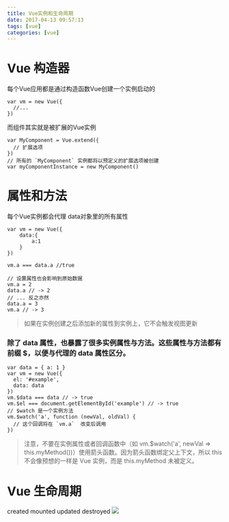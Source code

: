 ```yaml
---
title: Vue实例和生命周期
date: 2017-04-13 09:57:13
tags: [vue]
categories: [vue]
---
```


# Vue 构造器

每个Vue应用都是通过构造函数Vue创建一个实例启动的
```
var vm = new Vue({
  //...
})
```
而组件其实就是被扩展的Vue实例
```
var MyComponent = Vue.extend({
  // 扩展选项
})
// 所有的 `MyComponent` 实例都将以预定义的扩展选项被创建
var myComponentInstance = new MyComponent()
```

# 属性和方法
每个Vue实例都会代理 data对象里的所有属性

```
var vm = new Vue({
    data:{
        a:1
    }
})

vm.a === data.a //true

// 设置属性也会影响到原始数据
vm.a = 2
data.a // -> 2
// ... 反之亦然
data.a = 3
vm.a // -> 3
```

>如果在实例创建之后添加新的属性到实例上，它不会触发视图更新

### 除了 data 属性，也暴露了很多实例属性与方法。这些属性与方法都有前缀 $，以便与代理的 data 属性区分。

```
var data = { a: 1 }
var vm = new Vue({
  el: '#example',
  data: data
})
vm.$data === data // -> true
vm.$el === document.getElementById('example') // -> true
// $watch 是一个实例方法
vm.$watch('a', function (newVal, oldVal) {
  // 这个回调将在 `vm.a`  改变后调用
})
```

>注意，不要在实例属性或者回调函数中（如 vm.$watch('a', newVal => this.myMethod())）使用箭头函数。因为箭头函数绑定父上下文，所以 this 不会像预想的一样是 Vue 实例，而是 this.myMethod 未被定义。


# Vue 生命周期
created
mounted
updated
destroyed
![](https://cn.vuejs.org/images/lifecycle.png)


